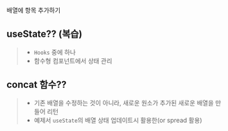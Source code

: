 배열에 항목 추가하기
## useState?? (복습)
> - `Hooks` 중에 하나
> - 함수형 컴포넌트에서 상태 관리

## concat 함수??
> - 기존 배열을 수정하는 것이 아니라, 새로운 원소가 추가된 새로운 배열을 만들어 리턴
> - 예제서 `useState`의 배열 상태 업데이트시 활용한(or spread 활용)